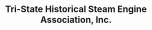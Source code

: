 ---
layout: repo
title: "Tri-State Historical Steam Engine Association, Inc."
id: 14169
permalink: repos/14169/
---